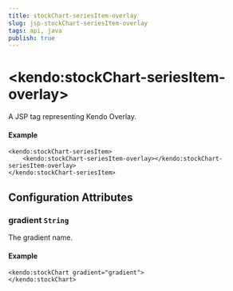 ```yaml
---
title: stockChart-seriesItem-overlay
slug: jsp-stockChart-seriesItem-overlay
tags: api, java
publish: true
---
```


# \<kendo:stockChart-seriesItem-overlay\>
A JSP tag representing Kendo Overlay.

#### Example
    <kendo:stockChart-seriesItem>
        <kendo:stockChart-seriesItem-overlay></kendo:stockChart-seriesItem-overlay>
    </kendo:stockChart-seriesItem>


## Configuration Attributes


### gradient `String`

The gradient name.

#### Example
    <kendo:stockChart gradient="gradient">
    </kendo:stockChart>


